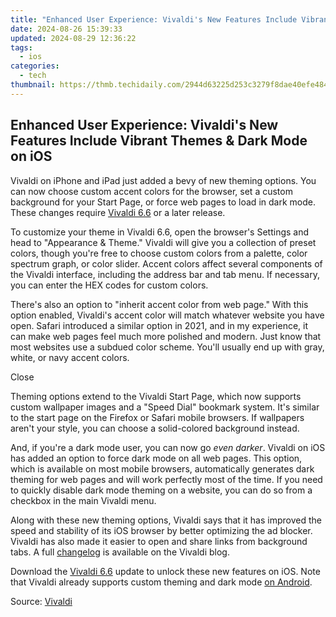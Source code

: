 ```yaml
---
title: "Enhanced User Experience: Vivaldi's New Features Include Vibrant Themes & Dark Mode on iOS"
date: 2024-08-26 15:39:33
updated: 2024-08-29 12:36:22
tags:
  - ios
categories:
  - tech
thumbnail: https://thmb.techidaily.com/2944d63225d253c3279f8dae40efe484858639ea552fbe04c95a0ccb48d7f545.jpg
---
```


## Enhanced User Experience: Vivaldi's New Features Include Vibrant Themes & Dark Mode on iOS

Vivaldi on iPhone and iPad just added a bevy of new theming options. You can now choose custom accent colors for the browser, set a custom background for your Start Page, or force web pages to load in dark mode. These changes require [Vivaldi 6.6](http://vivaldi.com/blog/vivaldi-on-ios-6-6/) or a later release.

 To customize your theme in Vivaldi 6.6, open the browser's Settings and head to "Appearance & Theme." Vivaldi will give you a collection of preset colors, though you're free to choose custom colors from a palette, color spectrum graph, or color slider. Accent colors affect several components of the Vivaldi interface, including the address bar and tab menu. If necessary, you can enter the HEX codes for custom colors.

 There's also an option to "inherit accent color from web page." With this option enabled, Vivaldi's accent color will match whatever website you have open. Safari introduced a similar option in 2021, and in my experience, it can make web pages feel much more polished and modern. Just know that most websites use a subdued color scheme. You'll usually end up with gray, white, or navy accent colors.

Close 

 Theming options extend to the Vivaldi Start Page, which now supports custom wallpaper images and a "Speed Dial" bookmark system. It's similar to the start page on the Firefox or Safari mobile browsers. If wallpapers aren't your style, you can choose a solid-colored background instead.

 And, if you're a dark mode user, you can now go _even darker_. Vivaldi on iOS has added an option to force dark mode on all web pages. This option, which is available on most mobile browsers, automatically generates dark theming for web pages and will work perfectly most of the time. If you need to quickly disable dark mode theming on a website, you can do so from a checkbox in the main Vivaldi menu.

 Along with these new theming options, Vivaldi says that it has improved the speed and stability of its iOS browser by better optimizing the ad blocker. Vivaldi has also made it easier to open and share links from background tabs. A full [changelog](https://vivaldi.com/blog/vivaldi-on-ios-6-6/) is available on the Vivaldi blog.

 Download the [Vivaldi 6.6](http://apps.apple.com/us/app/vivaldi-powerful-web-browser/id1633234600) update to unlock these new features on iOS. Note that Vivaldi already supports custom theming and dark mode [on Android](https://help.vivaldi.com/android/android-appearance/themes-on-android/).

 Source: [Vivaldi](https://vivaldi.com/blog/vivaldi-on-ios-6-6/)

<ins class="adsbygoogle"
     style="display:block"
     data-ad-format="autorelaxed"
     data-ad-client="ca-pub-7571918770474297"
     data-ad-slot="1223367746"></ins>



<ins class="adsbygoogle"
     style="display:block"
     data-ad-client="ca-pub-7571918770474297"
     data-ad-slot="8358498916"
     data-ad-format="auto"
     data-full-width-responsive="true"></ins>
